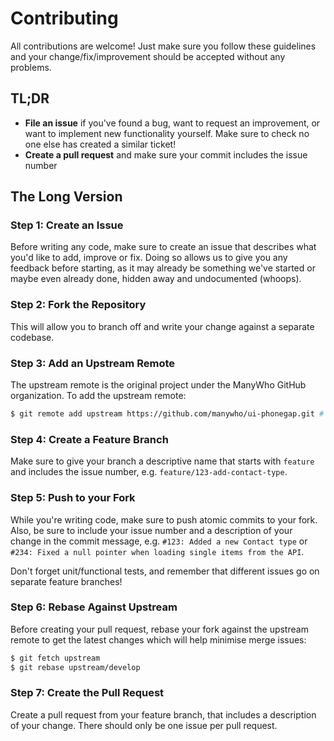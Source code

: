Contributing
============

All contributions are welcome! Just make sure you follow these guidelines and your change/fix/improvement should be
accepted without any problems.

## TL;DR

* **File an issue** if you've found a bug, want to request an improvement, or want to implement new functionality
yourself. Make sure to check no one else has created a similar ticket!
* **Create a pull request** and make sure your commit includes the issue number

## The Long Version

### Step 1: Create an Issue

Before writing any code, make sure to create an issue that describes what you'd like to add, improve or fix. Doing so
allows us to give you any feedback before starting, as it may already be something we've started or maybe even already
done, hidden away and undocumented (whoops).

### Step 2: Fork the Repository

This will allow you to branch off and write your change against a separate codebase.

### Step 3: Add an Upstream Remote

The upstream remote is the original project under the ManyWho GitHub organization. To add the upstream remote:

```bash
$ git remote add upstream https://github.com/manywho/ui-phonegap.git # Replace the repository with the correct URL
```

### Step 4: Create a Feature Branch

Make sure to give your branch a descriptive name that starts with `feature` and includes the issue number,
e.g. `feature/123-add-contact-type`.

### Step 5: Push to your Fork

While you're writing code, make sure to push atomic commits to your fork. Also, be sure to include your issue number
and a description of your change in the commit message, e.g. `#123: Added a new Contact type` or `#234: Fixed a null
pointer when loading single items from the API`.

Don't forget unit/functional tests, and remember that different issues go on separate feature branches!

### Step 6: Rebase Against Upstream

Before creating your pull request, rebase your fork against the upstream remote to get the latest changes which will help
minimise merge issues:

```bash
$ git fetch upstream
$ git rebase upstream/develop
```

### Step 7: Create the Pull Request

Create a pull request from your feature branch, that includes a description of your change. There should only be one
issue per pull request.